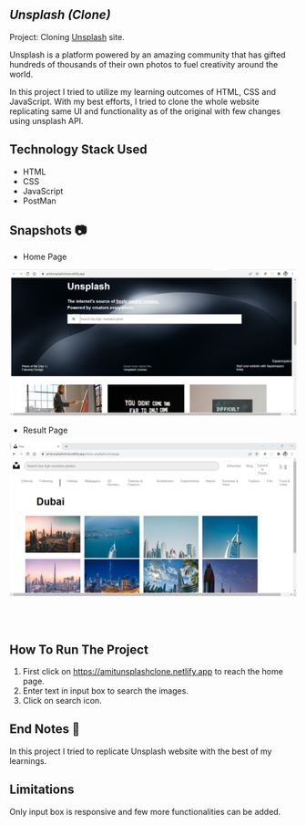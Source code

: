 ## _Unsplash (Clone)_

Project: Cloning [Unsplash](https://unsplash.com/) site.

Unsplash is a platform powered by an amazing community that has gifted hundreds of thousands of their own photos to fuel creativity around the world. 

In this project I tried to utilize my learning outcomes of HTML, CSS and JavaScript. With my best efforts, I tried to clone the whole website replicating same UI and functionality as of the original with few changes using unsplash API.

## Technology Stack Used
- HTML
- CSS
- JavaScript
- PostMan   

## Snapshots 📷
- Home Page

![home](https://github.com/arai5563/Unsplash-Clone/blob/5ba6aa958299349e6b239eda493c01cbd006a5ca/Clone-Unsplash.com/screenshot/homeimage.png)

- Result Page

![](https://github.com/arai5563/Unsplash-Clone/blob/5ba6aa958299349e6b239eda493c01cbd006a5ca/Clone-Unsplash.com/screenshot/Screenshot%20(278).png)

<br/> <br/> 



## How To Run The Project
1. First click on https://amitunsplashclone.netlify.app to reach the home page.
2. Enter text in input box to search the images.
3. Click on search icon.

## End Notes 🧾
In this project I tried to replicate Unsplash website with the best of my learnings.


## Limitations
Only input box is responsive and few more functionalities can be added.
